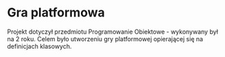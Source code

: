 # Gra platformowa
Projekt dotyczył przedmiotu Programowanie Obiektowe - wykonywany był na 2 roku.
Celem było utworzeniu gry platformowej opierającej się na definicjach klasowych.
